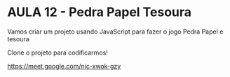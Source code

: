 # AULA 12 - Pedra Papel Tesoura

Vamos criar um projeto usando JavaScript para fazer o jogo Pedra Papel e tesoura

Clone o projeto para codificarmos! 

https://meet.google.com/njc-xwok-gzy